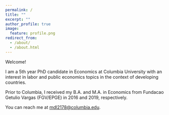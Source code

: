 ```yaml
---
permalink: /
title: ""
excerpt: ""
author_profile: true
image:
  feature: profile.png
redirect_from: 
  - /about/
  - /about.html
---
```


Welcome! 

I am a 5th year PhD candidate in Economics at Columbia University with an interest in labor and public economics topics in the context of developing countries. 

Prior to Columbia, I received my B.A. and M.A. in Economics from Fundacao Getulio Vargas (FGV/EPGE) in 2016 and 2019, respectively. 

You can reach me at [mdl2178@columbia.edu](mailto:mdl2178@columbia.edu). 
